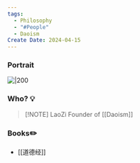 ```yaml
---
tags:
  - Philosophy
  - "#People"
  - Daoism
Create Date: 2024-04-15
---
```

### Portrait
![|200](https://i.imgur.com/nYfjfAE.png)

### Who? 💡

> [!NOTE] LaoZi
> Founder of [[Daoism]]

### Books✏️
- [[道德经]]



